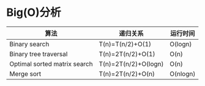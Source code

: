 # Big(O)分析

| 算法                         | 递归关系             | 运行时间 |
| ---------------------------- | -------------------- | -------- |
| Binary search                | T(n)=T(n/2)+O(1)     | O(logn)  |
| Binary tree traversal        | T(n)=2T(n/2)+O(1)    | O(n)     |
| Optimal sorted matrix search | T(n)=2T(n/2)+O(logn) | O(n)     |
| Merge sort                   | T(n)=2T(n/2)+O(n)    | O(nlogn) |

